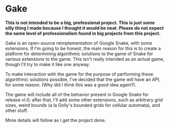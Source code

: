 # Gake

**This is not intended to be a big, professional project.  This is just some silly thing I made because I thought it would be neat.  Please do not expect the same level of professionalism found in big projects from this project.**

Gake is an open-source reimplementation of Google Snake, with some extensions.  If I'm going to be honest, the main reason for this is to create a platform for determining algorithmic solutions to the game of Snake for various extensions to the game.  This isn't really intended as an actual game, though I'll try to make it like one anyway.

To make interaction with the game for the purpose of performing these algorithmic solutions possible, I've decided that the game will have an API, for some reason.  (Why did I think this was a good idea again?).

The game will include all of the behavior present in Google Snake for release vI.0; after that, I'll add some other extensions, such as arbitrary grid sizes, weird bounds (a la Golly's bounded grids for cellular automata), and other stuff.

More details will follow as I get the project done.
